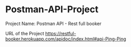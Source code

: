 # Postman-API-Project

Project Name: Postman API - Rest full booker

URL of the Project https://restful-booker.herokuapp.com/apidoc/index.html#api-Ping-Ping

